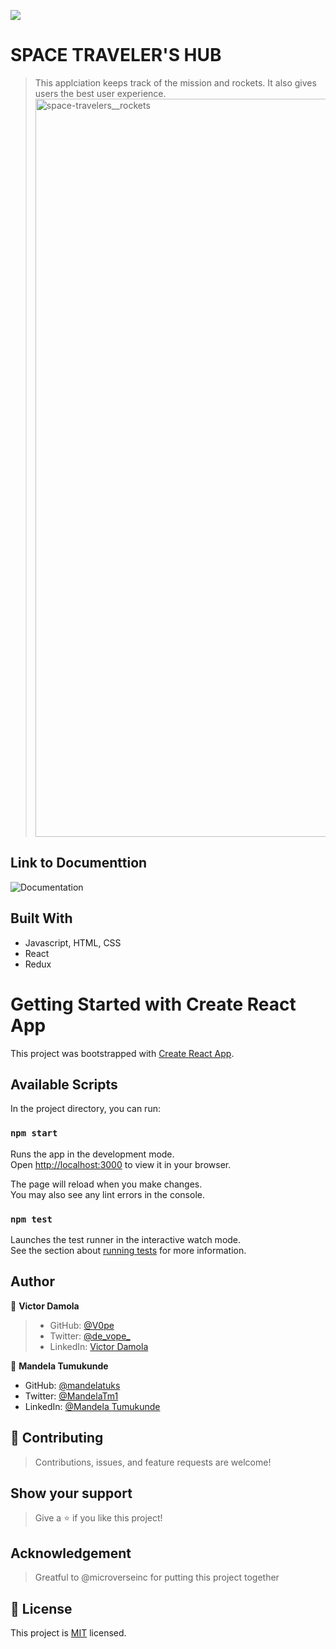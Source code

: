 ![](https://img.shields.io/badge/Microverse-blueviolet)

# SPACE TRAVELER'S HUB

> This applciation keeps track of the mission and rockets. It also gives users the best user experience. 
> <img width="1181" alt="space-travelers__rockets" src="https://user-images.githubusercontent.com/38649067/174128760-b9a8b477-0067-46ac-beb1-2e4621bd330c.png">

## Link to Documenttion
![Documentation](https://drive.google.com/file/d/14z51_5VFb5iSNBfp6DlZtNJo6M-y1UV8/view?usp=sharing)

## Built With

- Javascript, HTML, CSS
- React
- Redux

# Getting Started with Create React App

This project was bootstrapped with [Create React App](https://github.com/facebook/create-react-app).

## Available Scripts

In the project directory, you can run:

### `npm start`

Runs the app in the development mode.\
Open [http://localhost:3000](http://localhost:3000) to view it in your browser.

The page will reload when you make changes.\
You may also see any lint errors in the console.

### `npm test`

Launches the test runner in the interactive watch mode.\
See the section about [running tests](https://facebook.github.io/create-react-app/docs/running-tests) for more information.


## Author

👤 **Victor Damola**

>- GitHub: [@V0pe](https://github.com/V0pe)
>- Twitter: [@de_vope_](https://twitter.com/de_vope)
>- LinkedIn: [Victor Damola](https://linkedin.com/in/victor-damola-aderibigbe-27931ab0)

👤 **Mandela Tumukunde**

- GitHub: [@mandelatuks](https://github.com/mandelatuks)
- Twitter: [@MandelaTm1](https://twitter.com/MandelaTm1)
- LinkedIn: [@Mandela Tumukunde](https://www.linkedin.com/in/mandela-tumukunde-794755194/)

## 🤝 Contributing

>Contributions, issues, and feature requests are welcome!

## Show your support

>Give a ⭐️ if you like this project!

## Acknowledgement
>Greatful to @microverseinc for putting this project together

## 📝 License

This project is [MIT](./MIT.md) licensed.
